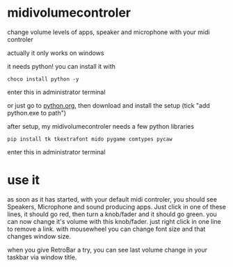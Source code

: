 # midivolumecontroler
change volume levels of apps, speaker and microphone with your midi controler

actually it only works on windows

it needs python!
you can install it with

```Shell
choco install python -y
```
enter this in administrator terminal

or just go to [python.org](https://www.python.org/), then download and install the setup (tick "add python.exe to path")

after setup, my midivolumecontroler needs a few python libraries

```Shell
pip install tk tkextrafont mido pygame comtypes pycaw
```
enter this in administrator terminal

# use it
as soon as it has started, with your default midi controler, you should see Speakers, Microphone and sound producing apps. Just click in one of these lines, it should go red, then turn a knob/fader and it should go green. you can now change it's volume with this knob/fader. just right click in one line to remove a link. with mousewheel you can change font size and that changes window size.

when you give RetroBar a try, you can see last volume change in your taskbar via window title.
